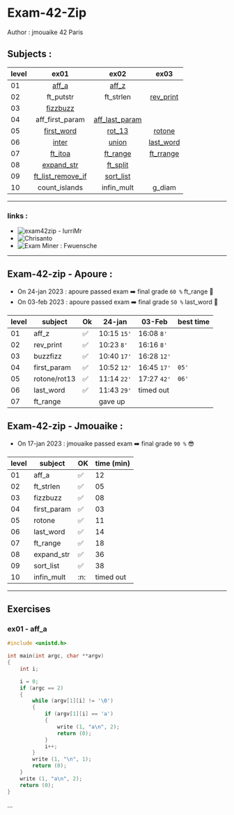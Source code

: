 # Exam-42-Zip
Author : jmouaike 42 Paris

## Subjects :

| level     |ex01|ex02|ex03|
| ------ | :--------------------:| :--------------------:| :--------------------:| 
|01|  [aff_a](./ex01/aff_a.txt) | [aff_z](./ex01/aff_z.txt) | |
|02| ft_putstr | ft_strlen | [rev_print](./ex02/rev_print.txt) | |
|03| [fizzbuzz](./ex03/fizzbuzz.txt) | | |
|04| aff_first_param | [aff_last_param](./ex04/aff_last_param.txt) | |
|05| [first_word](./ex05/first_word.txt) | [rot_13](./ex05/rot13.txt) | [rotone](./ex05/rotone.txt) |
|06| [inter](./ex06/union.txt) | [union](./ex06/union.txt) | [last_word](./ex06/last_word.txt) |
|07| [ft_itoa](./ex07/ft_itoa.txt) | [ft_range](./ex07/ft_range.txt) | [ft_rrange](./ex07/ft_rrange.txt) |
|08| [expand_str](./ex08/expand_str.txt) | [ft_split](./ex08/ft_split.txt) | |
|09| [ft_list_remove_if](./ex09/ft_list_remove_if/ft_list_remove_if.txt) | [sort_list](./ex09/sort_list/sort_list.txt)
|10| count_islands | infin_mult | g_diam
***
### links :
  - ![exam42zip - IurriMr](https://github.com/IuriiMr/exam42zip)
  - ![Chrisanto](https://github.com/Chrisanto76/trainExamZip42/tree/master/trainingExamZip)
  - ![Exam Miner : Fwuensche](https://github.com/fwuensche/42-exam-miner)

***
## Exam-42-zip - Apoure :
- On 24-jan 2023 : apoure passed exam :arrow_right: final grade ` 60 % ` ft_range 🍆
- On 03-feb 2023 : apoure passed exam :arrow_right: final grade ` 50 % ` last_word 🍆

|level|subject|Ok|24-jan|03-Feb|best time|
| ------ | ---| ---| ---| ---| ---|
|01|  aff_z | ✅ |10:15	`15'`|16:08   `8'`||
|02| rev_print| ✅ |10:23  `8'`|16:16   `8'`||
|03| buzzfizz | ✅ |10:40   `17'`|16:28   `12'`||
|04| first_param | ✅ |10:52   `12'`|16:45  `17'`| `05'` |
|05| rotone/rot13| ✅ |11:14 `22'`|17:27 `42'`|`06'`|
|06| last_word | ✅ |11:43   `29'`|timed out||
|07| ft_range ||gave up|||

## Exam-42-zip - Jmouaike :
- On 17-jan 2023 : jmouaike passed exam :arrow_right: final grade ` 90 % ` :sunglasses:

| level     |subject|OK|time (min)|
| ------ | ---| ---| ---| 
|01|  aff_a | ✅ |12|
|02| ft_strlen | ✅ |05|
|03| fizzbuzz | ✅ |08|
|04| first_param | ✅ |03|
|05| rotone | ✅ |11|
|06| last_word | ✅ |14|
|07| ft_range | ✅ |18|
|08| expand_str | ✅ |36|
|09| sort_list | ✅ |38|
|10| infin_mult |:n:|timed out|

***
## Exercises
### ex01 - aff_a

```c
#include <unistd.h>

int	main(int argc, char **argv)
{
	int	i;

	i = 0;
	if (argc == 2)
	{
		while (argv[1][i] != '\0')
		{
			if (argv[1][i] == 'a')
			{
				write (1, "a\n", 2);
				return (0);
			}
			i++;
		}
		write (1, "\n", 1);
		return (0);		
	}
	write (1, "a\n", 2);
	return (0);
}
```
...
